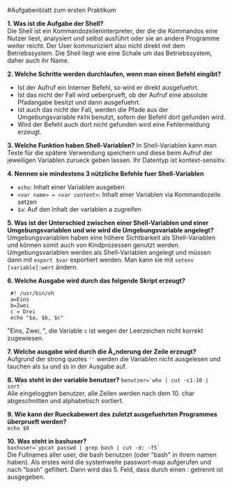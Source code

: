 #Aufgabenblatt zum ersten Praktikum

__1. Was ist die Aufgabe der Shell?__  
Die Shell ist ein Kommandozeileninterpreter, der die die Kommandos eine Nutzer liest, analysiert und selbst ausführt oder sie an andere Programme weiter reicht.
Der User kommuniziert also nicht direkt mit dem Betriebssystem. Die Shell liegt wie eine Schale um das Betriebssystem, daher auch ihr Name.

__2. Welche Schritte werden durchlaufen, wenn man einen Befehl eingibt?__

*   Ist der Aufruf ein Interner Befehl, so wird er direkt ausgefuehrt.
*   Ist das nicht der Fall wird ueberprueft, ob der Aufruf eine absolute Pfadangabe besitzt und dann ausgefuehrt.
*   Ist auch das nicht der Fall, werden die Pfade aus der Umgebungsvariable `PATH` benutzt, sofern der Befehl dort gefunden wird.
*   Wird der Befehl auch dort nicht gefunden wird eine Fehlermeldung erzeugt.  


__3. Welche Funktion haben Shell-Variablen?__
In Shell-Variablen kann man Texte für die spätere Verwendung speichern und diese beim Aufruf der jeweiligen Variablen zurueck geben lassen.
Ihr Datentyp ist kontext-sensitiv.

__4. Nennen sie mindestens 3 nützliche Befehle fuer Shell-Variablen__

* `echo`: Inhalt einer Variablen ausgeben  
* `<var name> = <var content>`: Inhalt einer Variablen via Kommandozeile setzen
* `$a`: Auf den Inhalt der variablen a zugreifen

__5. Was ist der Unterschied zwischen einer Shell-Variablen und einer Umgebungsvariablen und wie wird die Umgebungsvariable angelegt?__  
Umgebungsvariablen haben eine höhere Sichtbarkeit als Shell-Variablen und können somit auch von Kindprozessen genutzt werden.
Umgebungsvariablen werden als Shell-Variablen angelegt und müssen dann mit `export $var` exportiert werden. Man kann sie mit `setenv [variable]:wert` ändern.

__6. Welche Ausgabe wird durch das folgende Skript erzeugt?__  
```
 #! /usr/bin/sh  
 a=Eins  
 b=Zwei  
 c = Drei  
 echo "$a, $b, $c"
```  
"Eins, Zwei, ", die Variable `c` ist wegen der Leerzeichen nicht korrekt zugewiesen.

__7. Welche ausgabe wird durch die Ã„nderung der Zeile erzeugt?__  
Aufgrund der strong quotes `''` werden die Variablen nicht ausgelesen und tauchen als `$a` und `$b` in der Ausgabe auf.

__8. Was steht in der variable benutzer?__
``benutzer=`who | cut -c1-10 | sort` ``  
Alle eingeloggten benutzer, alle Zeilen werden nach dem 10. char abgeschnitten und alphabetisch sortiert.

__9. Wie kann der Rueckabewert des zuletzt ausgefuehrten Programmes überprueft werden?__  
`echo $0`

__10. Was steht in bashuser?__  
`` bashuser=`ypcat passwd | grep bash | cut -d: -f5` ``  
Die Fullnames aller user, die bash benutzen (oder "bash" in ihrem namen haben). Als erstes wird die systemweite passwort-map aufgerufen und nach "bash" gefiltert. Dann wird das 5. Feld, dass durch einen : getrennt ist ausgegeben.